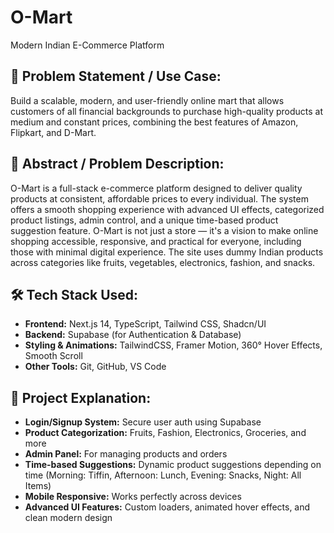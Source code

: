 # O-Mart
Modern Indian E-Commerce Platform
## 📌 Problem Statement / Use Case:
Build a scalable, modern, and user-friendly online mart that allows customers of all financial backgrounds to purchase high-quality products at medium and constant prices, combining the best features of Amazon, Flipkart, and D-Mart.

## 🧠 Abstract / Problem Description:
O-Mart is a full-stack e-commerce platform designed to deliver quality products at consistent, affordable prices to every individual. The system offers a smooth shopping experience with advanced UI effects, categorized product listings, admin control, and a unique time-based product suggestion feature. O-Mart is not just a store — it's a vision to make online shopping accessible, responsive, and practical for everyone, including those with minimal digital experience. The site uses dummy Indian products across categories like fruits, vegetables, electronics, fashion, and snacks.

## 🛠️ Tech Stack Used:
- **Frontend:** Next.js 14, TypeScript, Tailwind CSS, Shadcn/UI
- **Backend:** Supabase (for Authentication & Database)
- **Styling & Animations:** TailwindCSS, Framer Motion, 360° Hover Effects, Smooth Scroll
- **Other Tools:** Git, GitHub, VS Code

## 📖 Project Explanation:
- **Login/Signup System:** Secure user auth using Supabase
- **Product Categorization:** Fruits, Fashion, Electronics, Groceries, and more
- **Admin Panel:** For managing products and orders
- **Time-based Suggestions:** Dynamic product suggestions depending on time (Morning: Tiffin, Afternoon: Lunch, Evening: Snacks, Night: All Items)
- **Mobile Responsive:** Works perfectly across devices
- **Advanced UI Features:** Custom loaders, animated hover effects, and clean modern design
